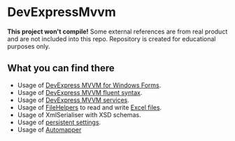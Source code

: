 # DevExpressMvvm

**This project won't compile!**
Some external references are from real product and are not included into this repo. Repository is created for educational purposes only.

## What you can find there
- Usage of [DevExpress MVVM for Windows Forms](https://docs.devexpress.com/WindowsForms/113955/build-an-application/winforms-mvvm).
- Usage of [DevExpress MVVM fluent syntax](https://docs.devexpress.com/WindowsForms/117019/build-an-application/winforms-mvvm/concepts/fluent-api-support).
- Usage of [DevExpress MVVM services](https://docs.devexpress.com/WindowsForms/113971/build-an-application/winforms-mvvm/concepts/services).
- Usage of [FileHelpers](https://www.filehelpers.net/) to read and write [Excel files](https://www.nuget.org/packages/FileHelpers.ExcelNPOIStorage/).
- Usage of XmlSerialiser with XSD schemas.
- Usage of [persistent settings]().
- Usage of [Automapper](https://automapper.org/)